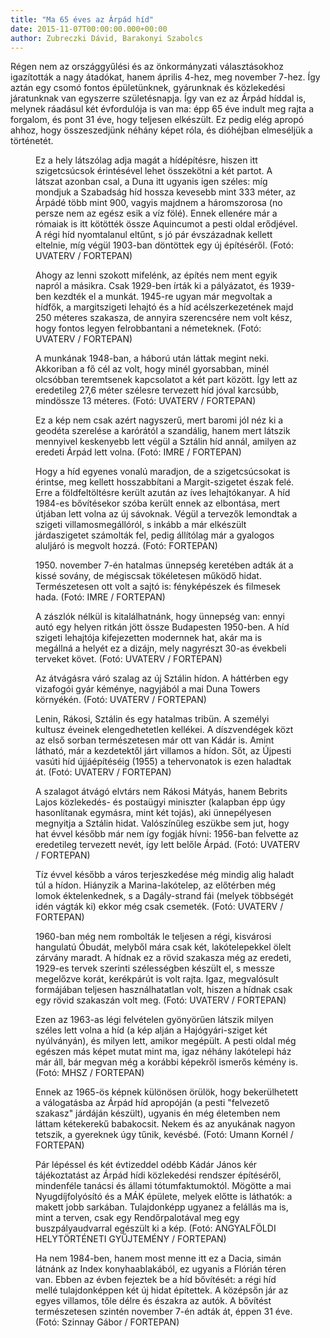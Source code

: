 ```yaml
---
title: "Ma 65 éves az Árpád híd"
date: 2015-11-07T00:00:00.000+00:00
author: Zubreczki Dávid, Barakonyi Szabolcs
---
```


Régen nem az országgyűlési és az önkormányzati választásokhoz igazították a nagy átadókat, hanem április 4-hez, meg november 7-hez. Így aztán egy csomó fontos épületünknek, gyárunknak és közlekedési járatunknak van egyszerre születésnapja. Így van ez az Árpád híddal is, melynek ráadásul két évfordulója is van ma: épp 65 éve indult meg rajta a forgalom, és pont 31 éve, hogy teljesen elkészült. Ez pedig elég apropó ahhoz, hogy összeszedjünk néhány képet róla, és dióhéjban elmeséljük a történetét.

<figure>
<img src="/images/10288329_d6af4a581a525a62474676746f66291d_wm.jpg" alt="" />
<figcaption>Ez a hely látszólag adja magát a hídépítésre, hiszen itt szigetcsúcsok érintésével lehet összekötni a két partot. A látszat azonban csal, a Duna itt ugyanis igen széles: míg mondjuk a Szabadság híd hossza kevesebb mint 333 méter, az Árpádé több mint 900, vagyis majdnem a háromszorosa (no persze nem az egész esik a víz fölé). Ennek ellenére már a rómaiak is itt kötötték össze Aquincumot a pesti oldal erődjével. A régi híd nyomtalanul eltűnt, s jó pár évszázadnak kellett eltelnie, míg végül 1903-ban döntöttek egy új építéséről. (Fotó: UVATERV / FORTEPAN)</figcaption>
</figure>

<figure>
<img src="/images/10288343_4451e2d945f8476cfd6f18dfdcb28cac_wm.jpg" alt="" />
<figcaption>Ahogy az lenni szokott mifelénk, az építés nem ment egyik napról a másikra. Csak 1929-ben írták ki a pályázatot, és 1939-ben kezdték el a munkát. 1945-re ugyan már megvoltak a hídfők, a margitszigeti lehajtó és a híd acélszerkezetének majd 250 méteres szakasza, de annyira szerencsére nem volt kész, hogy fontos legyen felrobbantani a németeknek. (Fotó: UVATERV / FORTEPAN)</figcaption>
</figure>

<figure>
<img src="/images/10288333_822dc792a031385961d96458e953f693_wm.jpg" alt="" />
<figcaption>A munkának 1948-ban, a háború után láttak megint neki. Akkoriban a fő cél az volt, hogy minél gyorsabban, minél olcsóbban teremtsenek kapcsolatot a két part között. Így lett az eredetileg 27,6 méter szélesre tervezett híd jóval karcsúbb, mindössze 13 méteres. (Fotó: UVATERV / FORTEPAN)</figcaption>
</figure>

<figure>
<img src="/images/10288353_73d72717ecfc01dd37e020f39eb1929d_wm.jpg" alt="" />
<figcaption>Ez a kép nem csak azért nagyszerű, mert baromi jól néz ki a geodéta szerelése a karórától a szandálig, hanem mert látszik mennyivel keskenyebb lett végül a Sztálin híd annál, amilyen az eredeti Árpád lett volna. (Fotó: IMRE / FORTEPAN)</figcaption>
</figure>

<figure>
<img src="/images/10338523_2973f8ba51bcbf58a3bb27a23156ca81_wm.jpg" alt="" />
<figcaption>Hogy a híd egyenes vonalú maradjon, de a szigetcsúcsokat is érintse, meg kellett hosszabbítani a Margit-szigetet észak felé. Erre a földfeltöltésre került azután az íves lehajtókanyar. A híd 1984-es bővítésekor szóba került ennek az elbontása, mert útjában lett volna az új sávoknak. Végül a tervezők lemondtak a szigeti villamosmegállóról, s inkább a már elkészült járdaszigetet számolták fel, pedig állítólag már a gyalogos aluljáró is megvolt hozzá. (Fotó: FORTEPAN)</figcaption>
</figure>

<figure>
<img src="/images/10288355_68e67b0308ccbc56b7d024b4bf1d30e5_wm.jpg" alt="" />
<figcaption>1950. november 7-én hatalmas ünnepség keretében adták át a kissé sovány, de mégiscsak tökéletesen működő hidat. Természetesen ott volt a sajtó is: fényképészek és filmesek hada. (Fotó: IMRE / FORTEPAN)</figcaption>
</figure>

<figure>
<img src="/images/10288335_081cefbc83a3315ee08a8297af6e0430_wm.jpg" alt="" />
<figcaption>A zászlók nélkül is kitalálhatnánk, hogy ünnepség van: ennyi autó egy helyen ritkán jött össze Budapesten 1950-ben. A híd szigeti lehajtója kifejezetten modernnek hat, akár ma is megállná a helyét ez a dizájn, mely nagyrészt 30-as évekbeli terveket követ. (Fotó: UVATERV / FORTEPAN)</figcaption>
</figure>

<figure>
<img src="/images/10288471_aba491d6c80255f72aff4f99cf6fa90b_wm.jpg" alt="" />
<figcaption>Az átvágásra váró szalag az új Sztálin hídon. A háttérben egy vizafogói gyár kéménye, nagyjából a mai Duna Towers környékén. (Fotó: UVATERV / FORTEPAN)</figcaption>
</figure>

<figure>
<img src="/images/10288327_a9e9cf8e6fe74f922d2ff5ac4094ba0e_wm.jpg" alt="" />
<figcaption>Lenin, Rákosi, Sztálin és egy hatalmas tribün. A személyi kultusz éveinek elengedhetetlen kellékei. A díszvendégek közt az első sorban természetesen már ott van Kádár is. Amint látható, már a kezdetektől járt villamos a hídon. Sőt, az Újpesti vasúti híd újjáépítéséig (1955) a tehervonatok is ezen haladtak át. (Fotó: UVATERV / FORTEPAN)</figcaption>
</figure>

<figure>
<img src="/images/10288325_a2823471845de226a0fd19f7ebc81728_wm.jpg" alt="" />
<figcaption>A szalagot átvágó elvtárs nem Rákosi Mátyás, hanem Bebrits Lajos közlekedés- és postaügyi miniszter (kalapban épp úgy hasonlítanak egymásra, mint két tojás), aki ünnepélyesen megnyitja a Sztálin hidat. Valószínűleg eszükbe sem jut, hogy hat évvel később már nem így fogják hívni: 1956-ban felvette az eredetileg tervezett nevét, így lett belőle Árpád. (Fotó: UVATERV / FORTEPAN)</figcaption>
</figure>

<figure>
<img src="/images/10288339_d0eacf48b253e13b903f1f54f2b2c9b4_wm.jpg" alt="" />
<figcaption>Tíz évvel később a város terjeszkedése még mindig alig haladt túl a hídon. Hiányzik a Marina-lakótelep, az előtérben még lomok éktelenkednek, s a Dagály-strand fái (melyek többségét idén vágták ki) ekkor még csak csemeték. (Fotó: UVATERV / FORTEPAN)</figcaption>
</figure>

<figure>
<img src="/images/10288337_26e363cde468426106e769f42a7d650c_wm.jpg" alt="" />
<figcaption>1960-ban még nem rombolták le teljesen a régi, kisvárosi hangulatú Óbudát, melyből mára csak két, lakótelepekkel ölelt zárvány maradt. A hídnak ez a rövid szakasza még az eredeti, 1929-es tervek szerinti szélességben készült el, s messze megelőzve korát, kerékpárút is volt rajta. Igaz, megvalósult formájában teljesen használhatatlan volt, hiszen a hídnak csak egy rövid szakaszán volt meg. (Fotó: UVATERV / FORTEPAN)</figcaption>
</figure>

<figure>
<img src="/images/10288351_27e70f045a371484521cc0aa693c0051_wm.jpg" alt="" />
<figcaption>Ezen az 1963-as légi felvételen gyönyörűen látszik milyen széles lett volna a híd (a kép alján a Hajógyári-sziget két nyúlványán), és milyen lett, amikor megépült. A pesti oldal még egészen más képet mutat mint ma, igaz néhány lakótelepi ház már áll, bár megvan még a korábbi képekről ismerős kémény is. (Fotó: MHSZ / FORTEPAN)</figcaption>
</figure>

<figure>
<img src="/images/10288349_da569bc747fb2ae9dcad56be33f90eb9_wm.jpg" alt="" />
<figcaption>Ennek az 1965-ös képnek különösen örülök, hogy bekerülhetett a válogatásba az Árpád híd apropóján (a pesti "felvezető szakasz" járdáján készült), ugyanis én még életemben nem láttam kétekerekű babakocsit. Nekem és az anyukának nagyon tetszik, a gyereknek úgy tűnik, kevésbé. (Fotó: Umann Kornél / FORTEPAN)</figcaption>
</figure>

<figure>
<img src="/images/10288345_30a305b1f35c7dd0612013a3aa021cfd_wm.jpg" alt="" />
<figcaption>Pár lépéssel és két évtizeddel odébb Kádár János kér tájékoztatást az Árpád hídi közlekedési rendszer építéséről, mindenféle tanácsi és állami tótumfaktumoktól. Mögötte a mai Nyugdíjfolyósító és a MÁK épülete, melyek előtte is láthatók: a makett jobb sarkában. Tulajdonképp ugyanez a felállás ma is, mint a terven, csak egy Rendőrpalotával meg egy buszpályaudvarral egészült ki a kép. (Fotó: ANGYALFÖLDI HELYTÖRTÉNETI GYŰJTEMÉNY / FORTEPAN)</figcaption>
</figure>

<figure>
<img src="/images/10288347_b1897f40122984bb01fd7daa98dc0d3c_wm.jpg" alt="" />
<figcaption>Ha nem 1984-ben, hanem most menne itt ez a Dacia, simán látnánk az Index konyhaablakából, ez ugyanis a Flórián téren van. Ebben az évben fejeztek be a híd bővítését: a régi híd mellé tulajdonképpen két új hidat építettek. A középsőn jár az egyes villamos, tőle délre és északra az autók. A bővítést természetesen szintén november 7-én adták át, éppen 31 éve. (Fotó: Szinnay Gábor / FORTEPAN)</figcaption>
</figure>
